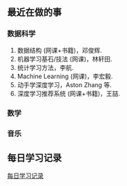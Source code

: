 ## 最近在做的事

### 数据科学
1. 数据结构 (网课+书籍)，邓俊辉.
2. 机器学习基石/技法 (网课)，林轩田.
3. 统计学习方法，李航.
4. Machine Learning (网课)，李宏毅.
5. 动手学深度学习，Aston Zhang 等.
6. 深度学习推荐系统 (网课+书籍)，王喆.

### 数学

### 音乐

## 每日学习记录

[每日学习记录](./records.html)


